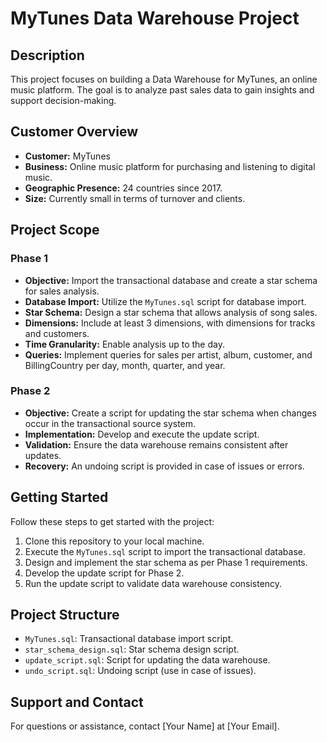 # MyTunes Data Warehouse Project

## Description
This project focuses on building a Data Warehouse for MyTunes, an online music platform. The goal is to analyze past sales data to gain insights and support decision-making.

## Customer Overview
- **Customer:** MyTunes
- **Business:** Online music platform for purchasing and listening to digital music.
- **Geographic Presence:** 24 countries since 2017.
- **Size:** Currently small in terms of turnover and clients.

## Project Scope

### Phase 1
- **Objective:** Import the transactional database and create a star schema for sales analysis.
- **Database Import:** Utilize the `MyTunes.sql` script for database import.
- **Star Schema:** Design a star schema that allows analysis of song sales.
- **Dimensions:** Include at least 3 dimensions, with dimensions for tracks and customers.
- **Time Granularity:** Enable analysis up to the day.
- **Queries:** Implement queries for sales per artist, album, customer, and BillingCountry per day, month, quarter, and year.

### Phase 2
- **Objective:** Create a script for updating the star schema when changes occur in the transactional source system.
- **Implementation:** Develop and execute the update script.
- **Validation:** Ensure the data warehouse remains consistent after updates.
- **Recovery:** An undoing script is provided in case of issues or errors.

## Getting Started
Follow these steps to get started with the project:

1. Clone this repository to your local machine.
2. Execute the `MyTunes.sql` script to import the transactional database.
3. Design and implement the star schema as per Phase 1 requirements.
4. Develop the update script for Phase 2.
5. Run the update script to validate data warehouse consistency.

## Project Structure
- `MyTunes.sql`: Transactional database import script.
- `star_schema_design.sql`: Star schema design script.
- `update_script.sql`: Script for updating the data warehouse.
- `undo_script.sql`: Undoing script (use in case of issues).

## Support and Contact
For questions or assistance, contact [Your Name] at [Your Email].
